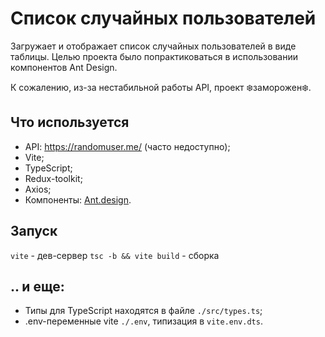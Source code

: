 # Список случайных пользователей

Загружает и отображает список случайных пользователей в виде таблицы. Целью проекта было попрактиковаться в использовании компонентов Ant Design.

К сожалению, из-за нестабильной работы API, проект ❄️заморожен❄️.

## Что используется

-   API: https://randomuser.me/ (часто недоступно);
-   Vite;
-   TypeScript;
-   Redux-toolkit;
-   Axios;
-   Компоненты: [Ant.design](https://ant.design/).

## Запуск

`vite` - дев-сервер
`tsc -b && vite build` - сборка

## .. и еще:

-   Типы для TypeScript находятся в файле `./src/types.ts`;
-   .env-переменные vite `./.env`, типизация в `vite.env.dts`.
